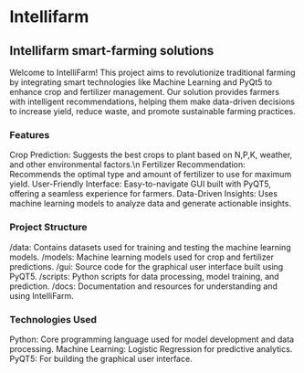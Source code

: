 # Intellifarm
## Intellifarm smart-farming solutions
Welcome to IntelliFarm! This project aims to revolutionize traditional farming by integrating smart technologies like Machine Learning and PyQt5 to enhance crop and fertilizer management. Our solution provides farmers with intelligent recommendations, helping them make data-driven decisions to increase yield, reduce waste, and promote sustainable farming practices.

### Features
Crop Prediction: Suggests the best crops to plant based on N,P,K, weather, and other environmental factors.\n
Fertilizer Recommendation: Recommends the optimal type and amount of fertilizer to use for maximum yield.
User-Friendly Interface: Easy-to-navigate GUI built with PyQT5, offering a seamless experience for farmers.
Data-Driven Insights: Uses machine learning models to analyze data and generate actionable insights.

### Project Structure
/data: Contains datasets used for training and testing the machine learning models.
/models: Machine learning models used for crop and fertilizer predictions.
/gui: Source code for the graphical user interface built using PyQT5.
/scripts: Python scripts for data processing, model training, and prediction.
/docs: Documentation and resources for understanding and using IntelliFarm.

### Technologies Used
Python: Core programming language used for model development and data processing.
Machine Learning: Logistic Regression for predictive analytics.
PyQT5: For building the graphical user interface.
